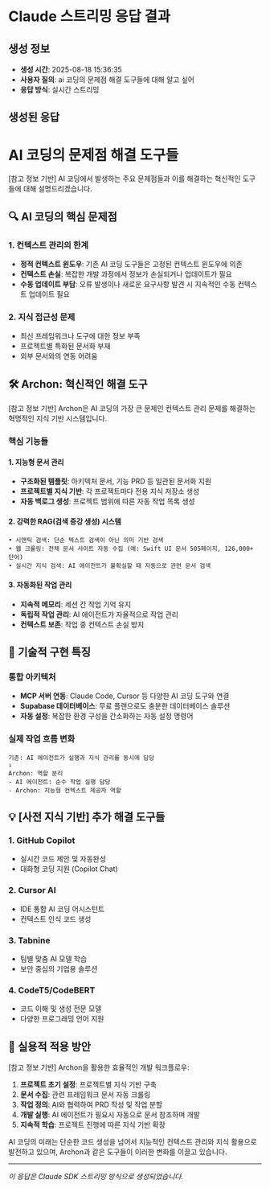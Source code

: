 # Claude 스트리밍 응답 결과

## 생성 정보
- **생성 시간**: 2025-08-18 15:36:35
- **사용자 질의**: ai 코딩의 문제점 해결 도구들에 대해 알고 싶어
- **응답 방식**: 실시간 스트리밍

## 생성된 응답

# AI 코딩의 문제점 해결 도구들

[참고 정보 기반] AI 코딩에서 발생하는 주요 문제점들과 이를 해결하는 혁신적인 도구들에 대해 설명드리겠습니다.

## 🔍 AI 코딩의 핵심 문제점

### 1. **컨텍스트 관리의 한계**
- **정적 컨텍스트 윈도우**: 기존 AI 코딩 도구들은 고정된 컨텍스트 윈도우에 의존
- **컨텍스트 손실**: 복잡한 개발 과정에서 정보가 손실되거나 업데이트가 필요
- **수동 업데이트 부담**: 오류 발생이나 새로운 요구사항 발견 시 지속적인 수동 컨텍스트 업데이트 필요

### 2. **지식 접근성 문제**
- 최신 프레임워크나 도구에 대한 정보 부족
- 프로젝트별 특화된 문서화 부재
- 외부 문서와의 연동 어려움

## 🛠️ Archon: 혁신적인 해결 도구

[참고 정보 기반] Archon은 AI 코딩의 가장 큰 문제인 컨텍스트 관리 문제를 해결하는 혁명적인 지식 기반 시스템입니다.

### **핵심 기능들**

#### 1. **지능형 문서 관리**
- **구조화된 템플릿**: 아키텍처 문서, 기능 PRD 등 일관된 문서화 지원
- **프로젝트별 지식 기반**: 각 프로젝트마다 전용 지식 저장소 생성
- **자동 백로그 생성**: 프로젝트 범위에 따른 자동 작업 목록 생성

#### 2. **강력한 RAG(검색 증강 생성) 시스템**
```
• 시맨틱 검색: 단순 텍스트 검색이 아닌 의미 기반 검색
• 웹 크롤링: 전체 문서 사이트 자동 수집 (예: Swift UI 문서 505페이지, 126,000+ 단어)
• 실시간 지식 검색: AI 에이전트가 불확실할 때 자동으로 관련 문서 검색
```

#### 3. **자동화된 작업 관리**
- **지속적 메모리**: 세션 간 작업 기억 유지
- **독립적 작업 관리**: AI 에이전트가 자율적으로 작업 관리
- **컨텍스트 보존**: 작업 중 컨텍스트 손실 방지

## 🔧 기술적 구현 특징

### **통합 아키텍처**
- **MCP 서버 연동**: Claude Code, Cursor 등 다양한 AI 코딩 도구와 연결
- **Supabase 데이터베이스**: 무료 플랜으로도 충분한 데이터베이스 솔루션
- **자동 설정**: 복잡한 환경 구성을 간소화하는 자동 설정 명령어

### **실제 작업 흐름 변화**
```
기존: AI 에이전트가 실행과 지식 관리를 동시에 담당
↓
Archon: 역할 분리
- AI 에이전트: 순수 작업 실행 담당
- Archon: 지능형 컨텍스트 제공자 역할
```

## 💡 [사전 지식 기반] 추가 해결 도구들

### 1. **GitHub Copilot**
- 실시간 코드 제안 및 자동완성
- 대화형 코딩 지원 (Copilot Chat)

### 2. **Cursor AI**
- IDE 통합 AI 코딩 어시스턴트
- 컨텍스트 인식 코드 생성

### 3. **Tabnine**
- 팀별 맞춤 AI 모델 학습
- 보안 중심의 기업용 솔루션

### 4. **CodeT5/CodeBERT**
- 코드 이해 및 생성 전문 모델
- 다양한 프로그래밍 언어 지원

## 🚀 실용적 적용 방안

[참고 정보 기반] Archon을 활용한 효율적인 개발 워크플로우:

1. **프로젝트 초기 설정**: 프로젝트별 지식 기반 구축
2. **문서 수집**: 관련 프레임워크 문서 자동 크롤링
3. **작업 정의**: AI와 협력하여 PRD 작성 및 작업 분할
4. **개발 실행**: AI 에이전트가 필요시 자동으로 문서 참조하며 개발
5. **지속적 학습**: 프로젝트 진행에 따른 지식 기반 확장

AI 코딩의 미래는 단순한 코드 생성을 넘어서 지능적인 컨텍스트 관리와 지식 활용으로 발전하고 있으며, Archon과 같은 도구들이 이러한 변화를 이끌고 있습니다.

---
*이 응답은 Claude SDK 스트리밍 방식으로 생성되었습니다.*
